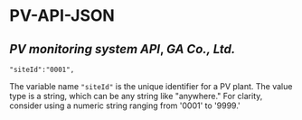 # PV-API-JSON 
## _PV monitoring system API_, _GA Co., Ltd._

```
"siteId":"0001",
```

The variable name `"siteId"` is the unique identifier for a PV plant.
The value type is a string, which can be any string like "anywhere." For clarity, consider using a numeric string ranging from '0001' to '9999.'
